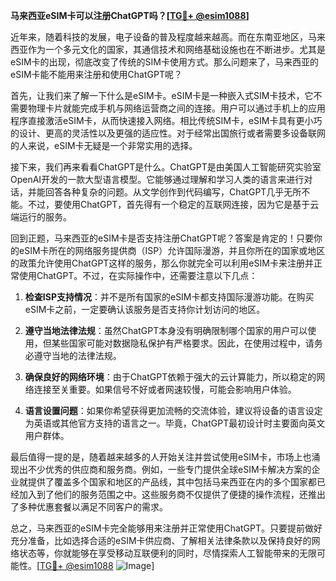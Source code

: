 **马来西亚eSIM卡可以注册ChatGPT吗？[[TG💪+ @esim1088](https://t.me/s/esim1088)]**

近年来，随着科技的发展，电子设备的普及程度越来越高。而在东南亚地区，马来西亚作为一个多元文化的国家，其通信技术和网络基础设施也在不断进步。尤其是eSIM卡的出现，彻底改变了传统的SIM卡使用方式。那么问题来了，马来西亚的eSIM卡能不能用来注册和使用ChatGPT呢？

首先，让我们来了解一下什么是eSIM卡。eSIM卡是一种嵌入式SIM卡技术，它不需要物理卡片就能完成手机与网络运营商之间的连接。用户可以通过手机上的应用程序直接激活eSIM卡，从而快速接入网络。相比传统SIM卡，eSIM卡具有更小巧的设计、更高的灵活性以及更强的适应性。对于经常出国旅行或者需要多设备联网的人来说，eSIM卡无疑是一个非常实用的选择。

接下来，我们再来看看ChatGPT是什么。ChatGPT是由美国人工智能研究实验室OpenAI开发的一款大型语言模型。它能够通过理解和学习人类的语言来进行对话，并能回答各种复杂的问题。从文学创作到代码编写，ChatGPT几乎无所不能。不过，要使用ChatGPT，首先得有一个稳定的互联网连接，因为它是基于云端运行的服务。

回到正题，马来西亚的eSIM卡是否支持注册ChatGPT呢？答案是肯定的！只要你的eSIM卡所在的网络服务提供商（ISP）允许国际漫游，并且你所在的国家或地区的政策允许使用ChatGPT这样的服务，那么你就完全可以利用eSIM卡来注册并正常使用ChatGPT。不过，在实际操作中，还需要注意以下几点：

1. **检查ISP支持情况**：并不是所有国家的eSIM卡都支持国际漫游功能。在购买eSIM卡之前，一定要确认该服务是否支持你计划访问的地区。
   
2. **遵守当地法律法规**：虽然ChatGPT本身没有明确限制哪个国家的用户可以使用，但某些国家可能对数据隐私保护有严格要求。因此，在使用过程中，请务必遵守当地的法律法规。

3. **确保良好的网络环境**：由于ChatGPT依赖于强大的云计算能力，所以稳定的网络连接至关重要。如果信号不好或者网速较慢，可能会影响用户体验。

4. **语言设置问题**：如果你希望获得更加流畅的交流体验，建议将设备的语言设定为英语或其他官方支持的语言之一。毕竟，ChatGPT最初设计时主要面向英文用户群体。

最后值得一提的是，随着越来越多的人开始关注并尝试使用eSIM卡，市场上也涌现出不少优秀的供应商和服务商。例如，一些专门提供全球eSIM卡解决方案的企业就提供了覆盖多个国家和地区的产品线，其中包括马来西亚在内的多个国家都已经加入到了他们的服务范围之中。这些服务商不仅提供了便捷的操作流程，还推出了多种优惠套餐以满足不同客户的需求。

总之，马来西亚的eSIM卡完全能够用来注册并正常使用ChatGPT。只要提前做好充分准备，比如选择合适的eSIM卡供应商、了解相关法律条款以及保持良好的网络状态等，你就能够在享受移动互联便利的同时，尽情探索人工智能带来的无限可能性。[[TG💪+ @esim1088](https://t.me/s/esim1088) ![Image](https://i.postimg.cc/4NQfJmqS/Snipaste-2025-05-13-00-14-12.png)]